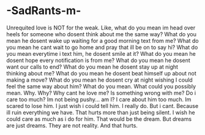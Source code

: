 # -SadRants-m-

Unrequited love is NOT for the weak. Like, what do you mean im head over heels for someone who dosent think about me the same way? What do you mean he dosent wake up waiting for a good morning text from me? What do you mean he cant wait to go home and pray that ill be on to say hi? What do you mean everytime i text him, he dosent smile at it? What do you mean he dosent hope every notification is from me? What do you mean he dosent want our calls to end? What do you mean he dosent stay up at night thinking about me? What do you mean he dosent beat himself up about not making a move? What do you mean he dosent cry at night wishing I could feel the same way about him? What do you mean. What could you possibly mean. Why. Why? Why cant he love me? Is something wrong with me? Do i care too much? Im not being pushy... am I? I care about him too much. Im scared to lose him. I just wish i could tell him. I really do. But i cant. Because ill ruin everything we have. That hurts more than just being silent. I wish he could care as much as i do for him. That would be the dream. But dreams are just dreams. They are not reality. And that hurts.

